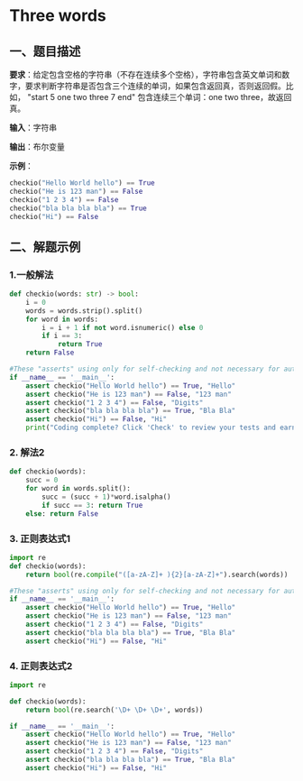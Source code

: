 # Three words

## 一、题目描述

**要求**：给定包含空格的字符串（不存在连续多个空格），字符串包含英文单词和数字，要求判断字符串是否包含三个连续的单词，如果包含返回真，否则返回假。比如， "start 5 one two three 7 end" 包含连续三个单词：one two three，故返回真。

**输入**：字符串

**输出**：布尔变量

**示例**：

```python
checkio("Hello World hello") == True
checkio("He is 123 man") == False
checkio("1 2 3 4") == False
checkio("bla bla bla bla") == True
checkio("Hi") == False
```


## 二、解题示例

### 1.一般解法

```python
def checkio(words: str) -> bool:
    i = 0
    words = words.strip().split()
    for word in words:
        i = i + 1 if not word.isnumeric() else 0
        if i == 3:
            return True
    return False

#These "asserts" using only for self-checking and not necessary for auto-testing
if __name__ == '__main__':
    assert checkio("Hello World hello") == True, "Hello"
    assert checkio("He is 123 man") == False, "123 man"
    assert checkio("1 2 3 4") == False, "Digits"
    assert checkio("bla bla bla bla") == True, "Bla Bla"
    assert checkio("Hi") == False, "Hi"
    print("Coding complete? Click 'Check' to review your tests and earn cool rewards!")
```

### 2. 解法2

```python
def checkio(words):
    succ = 0
    for word in words.split():
        succ = (succ + 1)*word.isalpha()
        if succ == 3: return True
    else: return False
```

### 3. 正则表达式1

```python
import re
def checkio(words):
    return bool(re.compile("([a-zA-Z]+ ){2}[a-zA-Z]+").search(words))

#These "asserts" using only for self-checking and not necessary for auto-testing
if __name__ == '__main__':
    assert checkio("Hello World hello") == True, "Hello"
    assert checkio("He is 123 man") == False, "123 man"
    assert checkio("1 2 3 4") == False, "Digits"
    assert checkio("bla bla bla bla") == True, "Bla Bla"
    assert checkio("Hi") == False, "Hi"
```

### 4. 正则表达式2

```python
import re

def checkio(words):
    return bool(re.search('\D+ \D+ \D+', words))

if __name__ == '__main__':
    assert checkio("Hello World hello") == True, "Hello"
    assert checkio("He is 123 man") == False, "123 man"
    assert checkio("1 2 3 4") == False, "Digits"
    assert checkio("bla bla bla bla") == True, "Bla Bla"
    assert checkio("Hi") == False, "Hi"
```